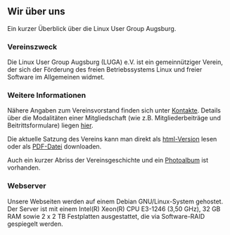 ## Wir über uns
Ein kurzer Überblick über die Linux User Group Augsburg.

### Vereinszweck
Die Linux User Group Augsburg (LUGA) e.V. ist ein gemeinnütziger Verein, der sich der 
Förderung des freien Betriebssystems Linux und freier Software im Allgemeinen widmet.

### Weitere Informationen
Nähere Angaben zum Vereinsvorstand finden sich unter [Kontakte](Kontakte/). Details über die Modalitäten
einer Mitgliedschaft (wie z.B. Mitgliederbeiträge und Beitrittsformulare) liegen [hier](Mitgliedschaft/).

Die aktuelle Satzung des Vereins kann man direkt als [html-Version](Satzung/) lesen oder als [PDF-Datei](/download/satzung.pdf) downloaden.

Auch ein kurzer Abriss der Vereinsgeschichte und ein [Photoalbum](Album/) ist vorhanden.

### Webserver
Unsere Webseiten werden auf einem Debian GNU/Linux-System gehostet. Der Server ist mit einem Intel(R) Xeon(R) CPU E3-1246 (3,50 GHz),
32 GB RAM sowie 2 x 2 TB Festplatten ausgestattet, die via Software-RAID gespiegelt werden.


